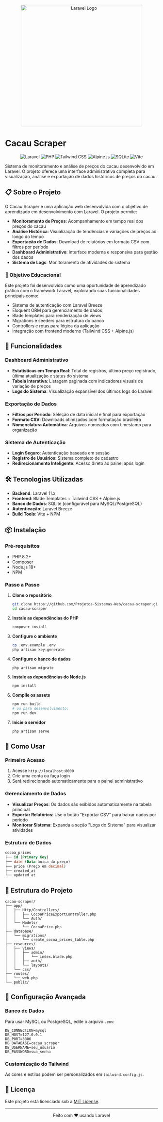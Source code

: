 <p align="center"><a href="https://laravel.com" target="_blank"><img src="https://raw.githubusercontent.com/laravel/art/master/logo-lockup/5%20SVG/2%20CMYK/1%20Full%20Color/laravel-logolockup-cmyk-red.svg" width="400" alt="Laravel Logo"></a></p>

# Cacau Scraper

<p align="center">
<img src="https://img.shields.io/badge/Laravel-12.x-FF2D20?style=for-the-badge&logo=laravel&logoColor=white" alt="Laravel">
<img src="https://img.shields.io/badge/PHP-8.2+-777BB4?style=for-the-badge&logo=php&logoColor=white" alt="PHP">
<img src="https://img.shields.io/badge/Tailwind_CSS-3.0+-06B6D4?style=for-the-badge&logo=tailwind-css&logoColor=white" alt="Tailwind CSS">
<img src="https://img.shields.io/badge/Alpine.js-3.0+-8BC34A?style=for-the-badge&logo=alpine.js&logoColor=white" alt="Alpine.js">
<img src="https://img.shields.io/badge/MySQL-Database-003B57?style=for-the-badge&logo=sqlite&logoColor=white" alt="SQLite">
<img src="https://img.shields.io/badge/Vite-Build_Tool-646CFF?style=for-the-badge&logo=vite&logoColor=white" alt="Vite">
</p>

Sistema de monitoramento e análise de preços do cacau desenvolvido em Laravel. O projeto oferece uma interface administrativa completa para visualização, análise e exportação de dados históricos de preços do cacau.

## 📋 Sobre o Projeto

O Cacau Scraper é uma aplicação web desenvolvida com o objetivo de aprendizado em desenvolvimento com Laravel. O projeto permite:

- **Monitoramento de Preços**: Acompanhamento em tempo real dos preços do cacau
- **Análise Histórica**: Visualização de tendências e variações de preços ao longo do tempo
- **Exportação de Dados**: Download de relatórios em formato CSV com filtros por período
- **Dashboard Administrativo**: Interface moderna e responsiva para gestão dos dados
- **Sistema de Logs**: Monitoramento de atividades do sistema

### 🎯 Objetivo Educacional

Este projeto foi desenvolvido como uma oportunidade de aprendizado prático com o framework Laravel, explorando suas funcionalidades principais como:
- Sistema de autenticação com Laravel Breeze
- Eloquent ORM para gerenciamento de dados
- Blade templates para renderização de views
- Migrations e seeders para estrutura do banco
- Controllers e rotas para lógica da aplicação
- Integração com frontend moderno (Tailwind CSS + Alpine.js)

## 🚀 Funcionalidades

### Dashboard Administrativo
- **Estatísticas em Tempo Real**: Total de registros, último preço registrado, última atualização e status do sistema
- **Tabela Interativa**: Listagem paginada com indicadores visuais de variação de preços
- **Logs do Sistema**: Visualização expansível dos últimos logs do Laravel

### Exportação de Dados
- **Filtros por Período**: Seleção de data inicial e final para exportação
- **Formato CSV**: Downloads otimizados com formatação brasileira
- **Nomenclatura Automática**: Arquivos nomeados com timestamp para organização

### Sistema de Autenticação
- **Login Seguro**: Autenticação baseada em sessão
- **Registro de Usuários**: Sistema completo de cadastro
- **Redirecionamento Inteligente**: Acesso direto ao painel após login

## 🛠️ Tecnologias Utilizadas

- **Backend**: Laravel 11.x
- **Frontend**: Blade Templates + Tailwind CSS + Alpine.js
- **Banco de Dados**: SQLite (configurável para MySQL/PostgreSQL)
- **Autenticação**: Laravel Breeze
- **Build Tools**: Vite + NPM

## 📦 Instalação

### Pré-requisitos
- PHP 8.2+
- Composer
- Node.js 18+
- NPM

### Passo a Passo

1. **Clone o repositório**
   ```bash
   git clone https://github.com/Projetos-Sistemas-Web/cacau-scraper.git
   cd cacau-scraper
   ```

2. **Instale as dependências do PHP**
   ```bash
   composer install
   ```

3. **Configure o ambiente**
   ```bash
   cp .env.example .env
   php artisan key:generate
   ```

4. **Configure o banco de dados**
   ```bash
   php artisan migrate
   ```

5. **Instale as dependências do Node.js**
   ```bash
   npm install
   ```

6. **Compile os assets**
   ```bash
   npm run build
   # ou para desenvolvimento:
   npm run dev
   ```

7. **Inicie o servidor**
   ```bash
   php artisan serve
   ```

## 🎯 Como Usar

### Primeiro Acesso
1. Acesse `http://localhost:8000`
2. Crie uma conta ou faça login
3. Será redirecionado automaticamente para o painel administrativo

### Gerenciamento de Dados
- **Visualizar Preços**: Os dados são exibidos automaticamente na tabela principal
- **Exportar Relatórios**: Use o botão "Exportar CSV" para baixar dados por período
- **Monitorar Sistema**: Expanda a seção "Logs do Sistema" para visualizar atividades

### Estrutura de Dados
```sql
cocoa_prices
├── id (Primary Key)
├── date (Data única do preço)
├── price (Preço em decimal)
├── created_at
└── updated_at
```

## 📁 Estrutura do Projeto

```
cacau-scraper/
├── app/
│   ├── Http/Controllers/
│   │   ├── CocoaPriceExportController.php
│   │   └── Auth/
│   └── Models/
│       └── CocoaPrice.php
├── database/
│   └── migrations/
│       └── create_cocoa_prices_table.php
├── resources/
│   ├── views/
│   │   ├── admin/
│   │   │   └── index.blade.php
│   │   ├── auth/
│   │   └── layouts/
│   └── css/
├── routes/
│   └── web.php
└── public/
```

## 🔧 Configuração Avançada

### Banco de Dados
Para usar MySQL ou PostgreSQL, edite o arquivo `.env`:

```env
DB_CONNECTION=mysql
DB_HOST=127.0.0.1
DB_PORT=3306
DB_DATABASE=cacau_scraper
DB_USERNAME=seu_usuario
DB_PASSWORD=sua_senha
```

### Customização do Tailwind
As cores e estilos podem ser personalizados em `tailwind.config.js`.

## 📄 Licença

Este projeto está licenciado sob a [MIT License](https://opensource.org/licenses/MIT).

---

<p align="center">
Feito com ❤️ usando Laravel
</p>
